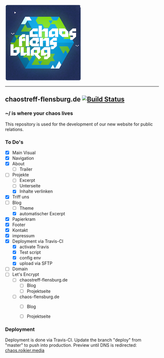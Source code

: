 ![Logo Chaostreff Flensburg](./doc/logo.png)

---
## chaostreff-flensburg.de [![Build Status](https://travis-ci.org/chaostreff-flensburg/website.svg?branch=deploy)](https://travis-ci.org/chaostreff-flensburg/website)
### ~/ is where your chaos lives
This repository is used for the development of our new website for public relations.


### To Do's

- [x] Main Visual
- [x] Navigation
- [x] About
  - [ ] Trailer
- [ ] Projekte
  - [ ] Excerpt
  - [ ] Unterseite
  - [x] Inhalte verlinken
- [x] Triff uns
- [ ] Blog
  - [ ] Theme
  - [x] automatischer Excerpt
- [x] Papierkram
- [x] Footer
- [x] Kontakt
- [x] impressum
- [x] Deployment via Travis-CI
  - [x] activate Travis
  - [x] Test script
  - [x] config env
  - [x] upload via SFTP
- [ ] Domain
- [ ] Let's Encrypt
  - [ ] chaostreff-flensburg.de
    - [ ] Blog
    - [ ] Projektseite
  - [ ] chaos-flensburg.de
    - [ ] Blog
    - [ ] Projektseite


### Deployment

Deployment is done via Travis-CI. Update the branch "deploy" from "master" to push into production. Preview until DNS is redirected: [chaos.roikier.media](http://chaos.roikier.media/)
